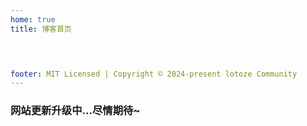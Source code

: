 ```yaml
---
home: true
title: 博客首页


  

footer: MIT Licensed | Copyright © 2024-present lotoze Community
---
```



### 网站更新升级中...尽情期待~

